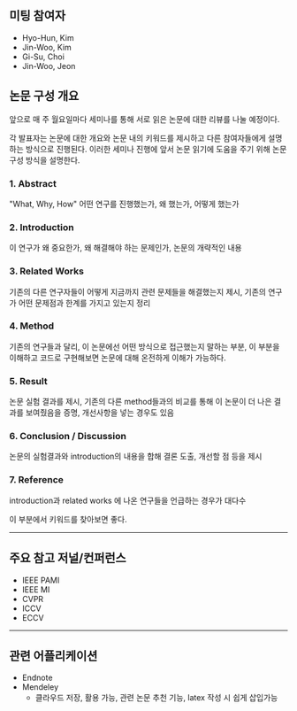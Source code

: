 ## 미팅 참여자
* Hyo-Hun, Kim
* Jin-Woo, Kim
* Gi-Su, Choi
* Jin-Woo, Jeon


## 논문 구성 개요
앞으로 매 주 월요일마다 세미나를 통해 서로 읽은 논문에 대한 리뷰를 나눌 예정이다. 

각 발표자는 논문에 대한 개요와 논문 내의 키워드를 제시하고 다른 참여자들에게 설명하는 방식으로 진행된다. 이러한 세미나 진행에 앞서 논문 읽기에 도움을 주기 위해 논문 구성 방식을 설명한다.

### 1. Abstract
"What, Why, How"
어떤 연구를 진행했는가, 왜 했는가, 어떻게 했는가

### 2. Introduction
이 연구가 왜 중요한가, 왜 해결해야 하는 문제인가, 논문의 개략적인 내용

### 3. Related Works
기존의 다른 연구자들이 어떻게 지금까지 관련 문제들을 해결했는지 제시, 기존의 연구가 어떤 문제점과 한계를 가지고 있는지 정리

### 4. Method
기존의 연구들과 달리, 이 논문에선 어떤 방식으로 접근했는지 말하는 부분, 이 부분을 이해하고 코드로 구현해보면 논문에 대해 온전하게 이해가 가능하다.

### 5. Result
논문 실험 결과를 제시, 기존의 다른 method들과의 비교를 통해 이 논문이 더 나은 결과를 보여줬음을 증명, 개선사항을 넣는 경우도 있음

### 6. Conclusion / Discussion
논문의 실험결과와 introduction의 내용을 합해 결론 도출, 개선할 점 등을 제시

### 7. Reference
introduction과 related works 에 나온 연구들을 언급하는 경우가 대다수

이 부분에서 키워드를 찾아보면 좋다.

***

## 주요 참고 저널/컨퍼런스
* IEEE PAMI
* IEEE MI
* CVPR
* ICCV
* ECCV

***

## 관련 어플리케이션
* Endnote
* Mendeley 
  - 클라우드 저장, 활용 가능, 관련 논문 추천 기능, latex 작성 시 쉽게 삽입가능
